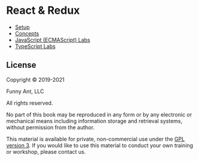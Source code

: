 # React & Redux 

- [Setup](Setup.md)
- [Concepts](concepts/00-FrontMatter.md)
- [JavaScript (ECMAScript) Labs](./labs/js/00-FrontMatter.md)
- [TypeScript Labs](./labs/ts/00-FrontMatter.md)


## License

Copyright © 2019-2021

Funny Ant, LLC

All rights reserved.

No part of this book may be reproduced in any form or by any electronic or mechanical means including
information storage and retrieval systems, without permission from the author.

This material is available for private, non-commercial use under the [GPL version 3](http://www.gnu.org/licenses/gpl-3.0-standalone.html). If you would like to use this material to conduct your own training or workshop, please contact us.
